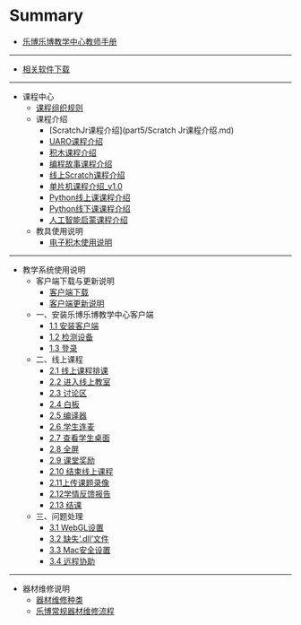 # Summary

* [乐博乐博教学中心教师手册](README.md)

-----
* [相关软件下载](软件下载.md)

-----
* 课程中心
    * [课程组织规则](part5/课程组织规则.md)
    * 课程介绍
        * [ScratchJr课程介绍](part5/Scratch Jr课程介绍.md)
        * [UARO课程介绍](part5/UARO课程介绍.md)
        * [积木课程介绍](part5/积木课程介绍.md)
        * [编程故事课程介绍](part5/编程故事课程介绍.md)
        * [线上Scratch课程介绍](part5/线上Scratch课程介绍.md)
        * [单片机课程介绍_v1.0](part5/单片机课程介绍_v1.0.md)
        * [Python线上课课程介绍](part5/Python线上课课程介绍.md)
        * [Python线下课课程介绍](part5/Python线下课课程介绍.md)
        * [人工智能启蒙课程介绍](part5/人工智能启蒙课程介绍.md)
    * 教具使用说明
        * [电子积木使用说明](part5/电子积木使用说明.md)

-----
* 教学系统使用说明
    * 客户端下载与更新说明
        * [客户端下载](part0/客户端下载.md)
        * [客户端更新说明](part0/客户端更新说明.md)
    * 一、安装乐博乐博教学中心客户端
        * [1.1 安装客户端](part1/1.1安装客户端.md)
        * [1.2 检测设备](part1/1.2检测设备.md)
        * [1.3 登录](part1/1.3登录.md)
    * 二、线上课程
        * [2.1 线上课程排课](part2/2.1线上课程排课.md)
        * [2.2 进入线上教室](part2/2.2进入线上教室.md)
        * [2.3 讨论区](part2/2.3讨论区.md)
        * [2.4 白板](part2/2.4白板.md)
        * [2.5 编译器](part2/2.5编译器.md)
        * [2.6 学生连麦](part2/2.6学生连麦.md)
        * [2.7 查看学生桌面](part2/2.7查看学生桌面.md)
        * [2.8 全屏](part2/2.8全屏.md)
        * [2.9 课堂奖励](part2/2.9课堂奖励.md)
        * [2.10 结束线上课程](part2/2.10结束线上课程.md)
        * [2.11上传课题录像](part2/2.11上传课题录像.md)
        * [2.12学情反馈报告](part2/2.12学情反馈报告.md)
        * [2.13 结课](part2/2.13结课.md)
    * 三、问题处理
        * [3.1 WebGL设置](part3/3.1WebGL设置.md)
        * [3.2 缺失‘.dll’文件](part3/3.2缺失‘.dll’文件.md)
        * [3.3 Mac安全设置](part3/3.3Mac安全设置.md)
        * [3.4 远程协助](part3/3.4远程协助.md)

-----
* 器材维修说明
    * [器材维修种类](part4/4.1器材维修种类.md)
    * [乐博常规器材维修流程](part4/4.2乐博常规器材维修流程.md)

